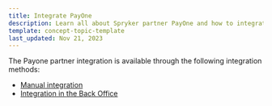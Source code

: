 ```yaml
---
title: Integrate PayOne
description: Learn all about Spryker partner PayOne and how to integrate PayOne in to your Spryker project.
template: concept-topic-template
last_updated: Nov 21, 2023
---
```


The Payone partner integration is available through the following integration methods:

- [Manual integration](/docs/pbc/all/payment-service-provider/latest/base-shop/third-party-integrations/payone/manual-integration/integrate-payone.html)
- [Integration in the Back Office](/docs/pbc/all/payment-service-provider/latest/base-shop/third-party-integrations/payone/app-composition-platform-integration/payone-acp-app.html)
